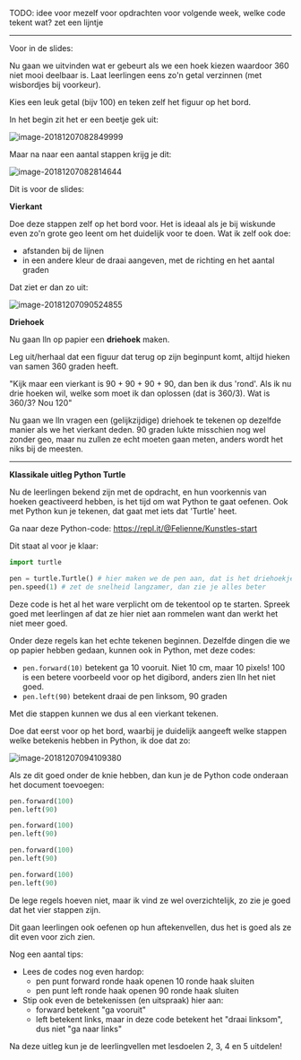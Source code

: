 TODO: idee voor mezelf voor opdrachten voor volgende week, welke code tekent wat? zet een lijntje

------



Voor in de slides:

Nu gaan we uitvinden wat er gebeurt als we een hoek kiezen waardoor 360 niet mooi deelbaar is. Laat leerlingen eens zo'n getal verzinnen (met wisbordjes bij voorkeur). 



Kies een leuk getal (bijv 100) en teken zelf het figuur op het bord.

In het begin zit het er een beetje gek uit:

![image-20181207082849999](/Users/Felienne/Library/Application%20Support/typora-user-images/image-20181207082849999.png)

Maar na naar een aantal stappen krijg je dit:

![image-20181207082814644](/Users/Felienne/Library/Application%20Support/typora-user-images/image-20181207082814644.png)



Dit is voor de slides:

**Vierkant**



Doe deze stappen zelf op het bord voor. Het is ideaal als je bij wiskunde even zo'n grote geo leent om het duidelijk voor te doen. Wat ik zelf ook doe:

- afstanden bij de lijnen
- in een andere kleur de draai aangeven, met de richting en het aantal graden

Dat ziet er dan zo uit:

![image-20181207090524855](/Users/Felienne/Library/Application%20Support/typora-user-images/image-20181207090524855.png)

**Driehoek**

Nu gaan lln op papier een **driehoek** maken. 

Leg uit/herhaal dat een figuur dat terug op zijn beginpunt komt, altijd hieken van samen 360 graden heeft. 





"Kijk maar een vierkant is 90 + 90 + 90 + 90, dan ben ik dus 'rond'. Als ik nu drie hoeken wil, welke som moet ik dan oplossen (dat is 360/3). Wat is 360/3? Nou 120"

Nu gaan we lln vragen een (gelijkzijdige) driehoek te tekenen op dezelfde manier als we het vierkant deden. 90 graden lukte misschien nog wel zonder geo, maar nu zullen ze echt moeten gaan meten, anders wordt het niks bij de meesten.



------





**Klassikale uitleg Python Turtle**

Nu de leerlingen bekend zijn met de opdracht, en hun voorkennis van hoeken geactiveerd hebben, is het tijd om wat Python te gaat oefenen. Ook met Python kun je tekenen, dat gaat met iets dat 'Turtle' heet.

Ga naar deze Python-code: https://repl.it/@Felienne/Kunstles-start



Dit staat al voor je klaar:

```python
import turtle

pen = turtle.Turtle() # hier maken we de pen aan, dat is het driehoekje dat tekent
pen.speed(1) # zet de snelheid langzamer, dan zie je alles beter
```

Deze code is het al het ware verplicht om de tekentool op te starten. Spreek goed met leerlingen af dat ze hier niet aan rommelen want dan werkt het niet meer goed.

Onder deze regels kan het echte tekenen beginnen. Dezelfde dingen die we op papier hebben gedaan, kunnen ook in Python, met deze codes:

- ```pen.forward(10)``` betekent ga 10 vooruit. Niet 10 cm, maar 10 pixels! 100 is een betere voorbeeld voor op het digibord, anders zien lln het niet goed.
- ```pen.left(90)``` betekent draai de pen linksom, 90 graden

Met die stappen kunnen we dus al een vierkant tekenen. 

Doe dat eerst voor op het bord, waarbij je duidelijk aangeeft welke stappen welke betekenis hebben in Python, ik doe dat zo:

![image-20181207094109380](/Users/Felienne%201/Library/Application%20Support/typora-user-images/image-20181207094109380.png)









Als ze dit goed onder de knie hebben, dan kun je de Python code onderaan het document toevoegen:

```python
pen.forward(100)
pen.left(90)

pen.forward(100)
pen.left(90)

pen.forward(100)
pen.left(90)

pen.forward(100)
pen.left(90)
```



De lege regels hoeven niet, maar ik vind ze wel overzichtelijk, zo zie je goed dat het vier stappen zijn.



Dit gaan leerlingen ook oefenen op hun aftekenvellen, dus het is goed als ze dit even voor zich zien.

Nog een aantal tips:

- Lees de codes nog even hardop:
  - pen punt forward ronde haak openen 10 ronde haak sluiten
  - pen punt left ronde haak openen 90 ronde haak sluiten
- Stip ook even de betekenissen (en uitspraak) hier aan:
  - forward betekent "ga vooruit"
  - left betekent links, maar in deze code betekent het "draai linksom", dus niet "ga naar links"

Na deze uitleg kun je de leerlingvellen met lesdoelen 2, 3, 4 en 5 uitdelen!